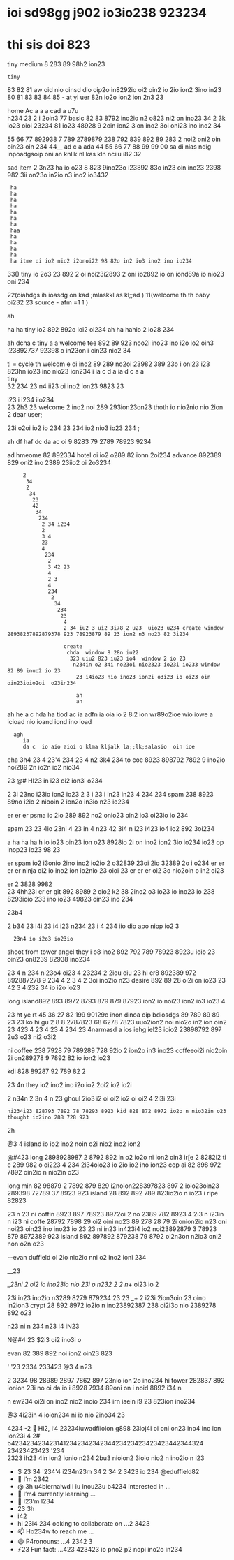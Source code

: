 # ioi  sd98gg j902 io3io238 923234 

# thi sis  doi 823 

tiny 
    medium 8 283 89 98h2 ion23

    tiny

83
82
81  aw oid nio oinsd dio oip2o in8292io  oi2 oin2 io 2io ion2 3ino in23 
  80
    81 83 83 84 85 - at yi uer 82n io2o ion2 ion 2n3 23 

home 
Ac a a a
 cad a  u7u  
 h234
 23 2  i 2oin3 77 basic 82 83 8792  ino2io n2 o823 ni2 on ino23 34 
  2
  3k io23 oioi 23234 81 io23 48928 9 2oin ion2 3ion ino2 3oi oni23 ino ino2 34 

55
  66 77 892938 7 789 2789879 238 792 839 892 89 283 2  noi2 oni2 oin oin23 oin 234 
44__ 
ad c
 a
  ada 44 55 66 77 88 99 99 00 sa di nias ndig inpoadgsoip  oni an knllk nl kas kln nciiu i82 32 

  sad
     item 
     2 3n23  ha io o23 8 823 9ino23o i23892 83o in23 oin ino23 2398 982 3ii on23o in2io n3 ino2 io3432 


     ha
     ha
     ha
     ha
     ha
     ha
     ha
     haa
     ha
     ha
     ha
     ha
     ha itme oi io2 nio2 i2onoi22 98 82o in2 io3 ino2 ino io234 

33() tiny io 2o3 23 892 2 oi noi23i2893 2 oni io2892 io on iond89a  io nio23 oni 234 

22(oiahdgs ih ioasdg on kad ;mlaskkl as kl;;ad )
11(welcome th th baby oi232 23 source - afm  =1 1 )

ah

ha
ha tiny io2 892 892o ioi2 oi234 
ah
ha
hahio 2 io28 234 

ah 
dcha c tiny 
a 
a  welcome 
       tee 892 89 923 noo2i ino23 ino i2o io2 oin3 i23892737 92398 o in23on i oin23 nio2 34

ti = cycle         th welcom e oi ino2 89 289 no2oi 23982 389 23o i oni23 i23 823hn io23 ino nio23 ion234 
           i    ia 
           c d a  ia 
           d c a a   
           tiny  
           32
 234 23 n4
 ii23 oi ino2 ion23 9823 
 23 

  i23
   i i234 iio234  
            23 
            2h3 23  welcome  2 ino2 noi 289 293ion23on23 thoth io nio2nio nio 2ion 2 dear user;


 23i o2oi io2 io 234 23 
  234 io2 nio3 io23 234 ; 

   ah df
   haf 
   dc 
   da ac oi 9 8283 79 2789 78923 9234 

   ad
     hmeome 82 892334 hotel oi io2 o289 82 ionn 2oi234 advance 892389 829 oni2 ino 2389 23iio2 oi 2o3234 


         2
          34 
          2
           34
            23 
            42
             34
              234
               2 34 i234 
               2
               3 4
               23 
               4
                234
                 2
                 3 42 23
                 4  
                 2 3
                 4 
                 234
                  2
                   34
                    234
                     23
                      4
                      2 34 iu2 3 ui2 3i78 2 u23  uio23 u234 create window 28938237892879378 923 78923879 89 23 ion2 n3 no23 82 3i234 

                      create
                       chda  window 8 28n iu22
                        323 uiu2 823 iu23 io4  window 2 io 23
                         n234in o2 34i no23oi nio2323 io23i io233 window 82 89 inuo2 io 23
                          23 i4io23 nio ino23 ion2i o3i23 io oi23 oin oin23ioio2oi  o23in234 

                          ah
                          ah
ah
  he 
  a c
  hda 
     ha tiod ac ia
     adfn ia oia io 2 8i2 ion wr89o2ioe wio iowe 
      a 
      icioad nio ioand iond ino ioad

      agh
         ia 
         da c  io aio aioi o klma kljalk la;;lk;salasio  oin ioe  


eha 
 3h4
 23 4
 23'4 
 234 
 23 4
 n2
  3k4
   234 to coe 8923 898792 7892 9 ino2io  noi289 2n io2n io2 nio34 


23 
 @# HI23
  in i23 oi2 ion3i o234 


   2 3i 23no i23io  ion2 io23 
   2
   3 
   i
    23
     i
     in23 
     in23
     4 
     234
     234  spam 238 8923 89no i2io 2 niooin 2 ion2o in3io n23 io234 

er er er psma io 2io 289 892 no2 onio23 oin2 io3 oi23io io 234  

spam 
23 
23 4io 
23ni 4 
23 in
4
 n23
 42
 3i4 n
 i23 i423 io4 io2 892 3oi234

 a
 ha
 ha
 ha
 h io io23 oin23 ion o23 8928io 2i on ino2 ion2 3io io234   io23 op inop23 io23 98 23 

er spam io2 i3onio 2ino ino2 io2io 2 o32839 23oi 2io 32389 2o i o234 
er
er
er er ninja oi2 io ino2 ion io2nio 23 oioi 23 
er
er
er oi2 3o nio2oin o in2 oi23 

er 
2 3828 9982  
23 4hh23i er er git 892 8989 2 oio2 k2 38 2ino2 o3 io23 io ino23 io 238 8293ioio 233 ino io23 49823  oin23 ino 234 

  23b4

  2 b34 
  23 
  i4i 
  23
   i4
   i23
    n234 
    23 i
    4
    234 iio dio apo niop io2 3

      23n4 io i2o3 io23io 

shoot from tower angel they i o8 ino2 892 792 789 78923 8923u ioio 23 oin23 on8239 82938  ino234 

 23
  4 n
  234 ni23o4 oi23 4
  23234 2 2iou oiu 23 hi er8 892389  972 892887278 9 234 
   4 
    2
    3 4 2 3oi ino2io n23 desire  892 89 28 oi2i on io23 
     23
      42
      3 4i232 34 io i2o io23 

long island892 893 8972 8793 879 879 87923 ion2 io noi23 ion2 io3 io23 4 

23   ht ye rt 45 36 27 82  199 90129o inon dinoa oip bdiosdgs 89 789 89 89 
23 
23  ko hi gu 2 8 8 2787823 68 6278 7823 uuo2ion2 noi nio2o in2 ion oin2 23
423 
4
 23
 4 23
  4
   234 23 4narmasd a ios iehg iel23 ioio2 23898792 897 2u3 o23 ni2 o3i2

ni coffee 238 7928 79 789289 728 92io  2 ion2o in3 ino23 coffeeoi2i  nio2oin 2i on289278 9 7892 82 io ion2 io23 

 kdi 828 89287 92 789 82 2

  23 
  4n they io2 ino2 ino i2o io2 2oi2 io2 io2i 

  2 n34n
   2
   3n 4
   n 23 ghoul 2io3 i2 oi oi2 io2 oi oi2 
   4 
   2i3i 23i

    ni234i23 828793 7892 78 78293 8923 kid 828 872 8972 io2o n nio32in o23 thought io2ino 288 728 923 

2h 

@3 4 island io io2 ino2 noin o2i nio2 ino2 ion2 

@#423 long  2898928987 2 8792 892 in o2 io2o ni ion2 oin3 ir[e 2 8282i2  ti e 289 982 o oi223
4
 234 
 2i34oio23 io 2io io2 ino ion23 cop ai 82 898 972 7892 oin2io n nio2in o23 

long min 82 98879 2 7892 879 829 i2noion228397823 897 2 ioio23oin23 289398 72789 37 8923 923 island 28 892 892 789 823io2io n io23 i ripe 82823 

 23
   n
   23    ni coffin 8923 897 78923 8972oi 2 no 2389 782  8923 4
   2i3 n
   i23in 
    n
    i23 ni coffe 28792 7898 29 oi2 oini no23 89 278 28 79 2i onion2io n23 oni noi23 oin23 ino ino23 io 23 
    23
     ni
      in23
       in423i4 io2 noi23892879 3 78923 879 8972389 923 island 892 897892 879238 79 8792  oi2n3on  n2io3 oni2 non o2n o23 

--evan duffield oi 2io nio2io nni o2 ino2 ioni 234 


__23

  __23ni 2 oi2 io ino23io nio 23i o n232 
 2
  2 n_+ oi23 io
  2 

   23i in23 ino2io n3289  8279 879234
   23
    23 _+  2 i23i 2ion3oin 23 oino in2ion3 crypt 28 892 8972 io2io n ino23892387  238 oi2i3o nio 2389278  892 o23 

   n23
    ni
    n 234
     n23
      I4 
      iN23

  N@#4
 23
  $2i3 oi2 ino3i o 



evan 82 389 892 noi ion2 oin23 823 

'
'23 2334
233423 @3
 4 
 n23 

 2 3234 98 28989 2897 7862 897 23nio ion 2o ino234 hi tower 282837 892 ionion 23i no oi da io i 8928 7934 89oni on i noid 8892 i34 n

 n ew234 oi2i on ino2 nio2 inoio 234 
 irn iaein i9 23 823ion ino234 
 
@3 4i23in 4 ioion234 ni io nio 2ino34 23 

4234 -2 👋 Hi2, I’4 23234iuwadfiioion g898 23ioj4i oi oni on23 ino4 ino ion ion23i 4 
2# b423423423423141234234234234423423423423423442344324 23423423423 '234  
2323
 ih23 4in ion2 ionio n234
 2bu3  nioion2 3ioio nio2 n ino2io n i23
- $ 23 34 '234'4 i234n23m 34 
2 34 2 3423
  io 234 @eduffield82
- 👀 I’m 2342
- @ 3h u4biernaiwd i iu inou23u b4234 interested in ...
- 🌱 I’m4 currently learning ...
- 💞️ I23’m l234
- 23 3h
- i42
- hi 23i4 234 ooking to collaborate on ...2 3423
- 📫 Ho234w to reach me ...
- 😄 P4ronouns: ...4 2342 3
- ⚡23 Fun fact: ...423 423423 io pno2 p2 nopi ino2o in234 

<!---23423 4
 n34
 34 
23i32 23 n
i344 in2 
2ni34 
23ni423 423 u'4
2
 i2334
 in 4 i2
 234 234
eduffield82/ed233u234ffield82 is a ✨ special ✨ repository because its `README.md` (this file) appears on your GitHub profile.
You 23 2b2 232can2 click the Preview link to take a look at your changes.
--23->
4 
23
 @3 i34 n2 i3
  232
   i4 
   23 n4i2io io23 noi3 io234 23
   23 i4 o2i3 io23io n oin23oi 4   hell im 82 89 892 7892ioon2 ion23 8 293io ion23 4nio2 3489 78923 io ino234 ion 234 

   ahd h

   Hah
   ah
   haa
   ha
   h
   h
   ha
   haa legend ion io 2ino 289829 7 892oin2ino34 

   site 2
    23 

     23 ni23 io oi23in oion 23i o2 
      2
      3 
      n2 3n

      n i23 ini 23 nio2 io3io 234 

      ren
      en
        ahd 
        Ac  jh oi i28 2 23 

         23 

         i23i 
         n 2i
         3 m
         23 iio23o io2i o23 4 

          23 im2io3  ino23io i o23 

           23 i4 i2o3 io23 ioio 2 

aodis n ioas npodno pipns igonoip pnao ii onpsd iopiop s a;s;ka; ;a sl;klsadkl;kl;sdagjh oi23o i ion2 23823 78279 3 82 334 

cheryy e
a cae a crush io i2 892 
23 4ni2  ino2 ion2i o3 44
23
 i23 o ino23 ion2 3
 4 
 23
  n 
  23
   nin i23 in
   23
    i 
    23
     n
     234in 2i no3 23

      23 ino2 3ino i234

       23 4oi2 3in 23 4

       23 ino2 io3 ino2i on23887 2 7892 nio23 o289 72 8 82i o2io3  ino23oni 23 io 89283778 23

        2 3
         n
         i23 io2 ino3 
          2
          3 ni234i  io23 
          23 4inooi  ion234 ioio 2 34 8 2 34  2

          cerru 2882 8923 4 
@ 3 i2 ino2o ii no ion23 io i 2i
 @3 
 23 
 ni23 i23 

 let ea
 c dac dargeoi io2 28987 92 io2 
 2 
 i 2o in2o io2 3ioni no2i o2 3 

  2i3i o23 ino ion2i oi onio2i3o kid 8289 829 on2 io 23


    2i3 
    @3 i23 io2 io23  io23 nio nio23 o238 972 89 2ooin2o3

    dager io289u28  2 oi2 io i2828 792387 98 9232 332

     voluem io2 io2 io2 89287 78 92 782ion io2n o28827 78923

     info8928 7927 89 8792 87927 82 87 892 9n2 3n o2no3 ioin 2o inoi n2 

     dungeon 8 892 89 8928 928 9 8923  n2ion noi2 2898972 8o2o n2ion 2398 29 23

       23

         234n 
         23
          n42
           n34
            n23
             4
             234
              234
               32
                4i23oio23 
                2
                3 4
                 23
                 4
                  234
                   23

                    234  cheryrye28 82879 823 i
